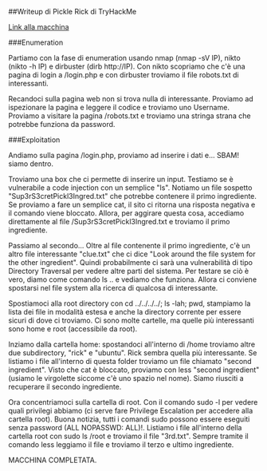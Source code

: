 ##Writeup di Pickle Rick di TryHackMe

[Link alla macchina](https://tryhackme.com/room/picklerick)

###Enumeration

Partiamo con la fase di enumeration usando nmap (nmap -sV IP), nikto (nikto -h IP) e dirbuster (dirb http://IP). Con nikto scopriamo che c'è una pagina di login a /login.php e con dirbuster troviamo il file robots.txt di interessanti.

Recandoci sulla pagina web non si trova nulla di interessante. Proviamo ad ispezionare la pagina e leggere il codice e troviamo uno Username. Proviamo a visitare la pagina /robots.txt e troviamo una stringa strana che potrebbe funziona da password.

###Exploitation

Andiamo sulla pagina /login.php, proviamo ad inserire i dati e... SBAM! siamo dentro.

Troviamo una box che ci permette di inserire un input. Testiamo se è vulnerabile a code injection con un semplice "ls". Notiamo un file sospetto "Sup3rS3cretPickl3Ingred.txt" che potrebbe contenere il primo ingrediente. Se proviamo a fare un semplice cat, il sito ci ritorna una risposta negativa e il comando viene bloccato. Allora, per aggirare questa cosa, accediamo direttamente al file /Sup3rS3cretPickl3Ingred.txt e troviamo il primo ingrediente.

Passiamo al secondo... Oltre al file contenente il primo ingrediente, c'è un altro file interessante "clue.txt" che ci dice "Look around the file system for the other ingredient". Quindi probabilmente ci sarà una vulnerabilità di tipo Directory Traversal per vedere altre parti del sistema.
Per testare se ciò è vero, diamo come comando ls .. e vediamo che funziona. Allora ci conviene spostarsi nel file system alla ricerca di qualcosa di interessante.

Spostiamoci alla root directory con cd ../../../../; ls -lah; pwd, stampiamo la lista dei file in modalità estesa e anche la directory corrente per essere sicuri di dove ci troviamo. Ci sono molte cartelle, ma quelle più interessanti sono home e root (accessibile da root).

Inziamo dalla cartella home: spostandoci all'interno di /home troviamo altre due subdirectory, "rick" e "ubuntu". Rick sembra quella più interessante. Se listiamo i file all'interno di questa folder troviamo un file chiamato "second ingredient". Visto che cat è bloccato, proviamo con less "second ingredient" (usiamo le virgolette siccome c'è uno spazio nel nome). Siamo riusciti a recuperare il secondo ingrediente.

Ora concentriamoci sulla cartella di root. Con il comando sudo -l per vedere quali privilegi abbiamo (ci serve fare Privilege Escalation per accedere alla cartella root). Buona notizia, tutti i comandi sudo possono essere eseguiti senza password (ALL NOPASSWD: ALL)!.
Listiamo i file all'interno della cartella root con sudo ls /root e troviamo il file "3rd.txt". Sempre tramite il comando less leggiamo il file e troviamo il terzo e ultimo ingrediente.

MACCHINA COMPLETATA.

